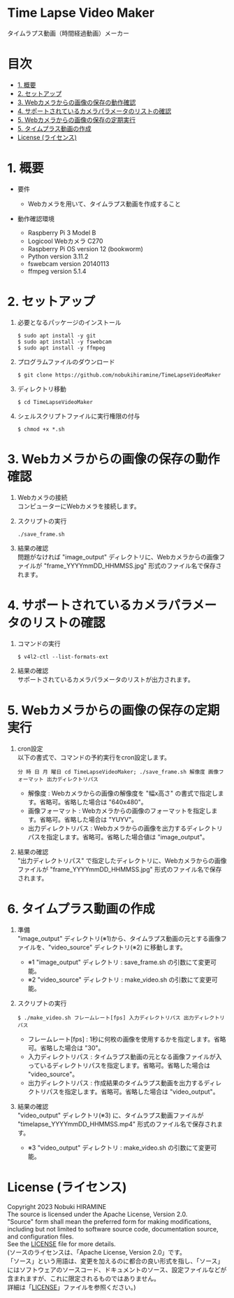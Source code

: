 # Time Lapse Video Maker
タイムラプス動画（時間経過動画）メーカー

# 目次
* [1. 概要](#1-概要)
* [2. セットアップ](#2-セットアップ)
* [3. Webカメラからの画像の保存の動作確認](#3-Webカメラからの画像の保存の動作確認)
* [4. サポートされているカメラパラメータのリストの確認](#4-サポートされているカメラパラメータのリストの確認)
* [5. Webカメラからの画像の保存の定期実行](#5-Webカメラからの画像の保存の定期実行)
* [5. タイムプラス動画の作成](#5-タイムプラス動画の作成)
* [License (ライセンス)](#license-ライセンス)

# 1. 概要

* 要件
   * Webカメラを用いて、タイムラプス動画を作成すること

* 動作確認環境  
   - Raspberry Pi 3 Model B
   - Logicool Webカメラ C270
   - Raspberry Pi OS version 12 (bookworm)
   - Python version 3.11.2
   - fswebcam version 20140113
   - ffmpeg version 5.1.4

# 2. セットアップ

1. 必要となるパッケージのインストール
   ```shell
   $ sudo apt install -y git
   $ sudo apt install -y fswebcam
   $ sudo apt install -y ffmpeg
   ```

2. プログラムファイルのダウンロード
   ```shell
   $ git clone https://github.com/nobukihiramine/TimeLapseVideoMaker
   ```
3. ディレクトリ移動
   ```shell
   $ cd TimeLapseVideoMaker 
   ```

4. シェルスクリプトファイルに実行権限の付与
   ```shell
   $ chmod +x *.sh
   ```

# 3. Webカメラからの画像の保存の動作確認

1. Webカメラの接続  
   コンピューターにWebカメラを接続します。

2. スクリプトの実行  
   ```shell
   ./save_frame.sh
   ```

3. 結果の確認  
   問題がなければ "image_output" ディレクトリに、Webカメラからの画像ファイルが "frame_YYYYmmDD_HHMMSS.jpg" 形式のファイル名で保存されます。

# 4. サポートされているカメラパラメータのリストの確認

1. コマンドの実行  
   ```shell
   $ v4l2-ctl --list-formats-ext
   ```

2. 結果の確認  
   サポートされているカメラパラメータのリストが出力されます。

# 5. Webカメラからの画像の保存の定期実行

1. cron設定  
   以下の書式で、コマンドの予約実行をcron設定します。  
   ```shell
   分 時 日 月 曜日 cd TimeLapseVideoMaker; ./save_frame.sh 解像度 画像フォーマット 出力ディレクトリパス
   ```
   - 解像度 : Webカメラからの画像の解像度を "幅x高さ" の書式で指定します。省略可。省略した場合は "640x480"。
   - 画像フォーマット : Webカメラからの画像のフォーマットを指定します。省略可。省略した場合は "YUYV"。
   - 出力ディレクトリパス : Webカメラからの画像を出力するディレクトリパスを指定します。省略可。省略した場合値は "image_output"。

2. 結果の確認  
   "出力ディレクトリパス" で指定したディレクトリに、Webカメラからの画像ファイルが "frame_YYYYmmDD_HHMMSS.jpg" 形式のファイル名で保存されます。

# 6. タイムプラス動画の作成

1. 準備  
   "image_output" ディレクトリ(※1)から、タイムラプス動画の元とする画像ファイルを、"video_source" ディレクトリ(※2) に移動します。
   - ※1 "image_output" ディレクトリ : save_frame.sh の引数にて変更可能。
   - ※2 "video_source" ディレクトリ : make_video.sh の引数にて変更可能。

2. スクリプトの実行
   ```shell
   $ ./make_video.sh フレームレート[fps] 入力ディレクトリパス 出力ディレクトリパス
   ```
   - フレームレート[fps] : 1秒に何枚の画像を使用するかを指定します。省略可。省略した場合は "30"。
   - 入力ディレクトリパス : タイムラプス動画の元となる画像ファイルが入っているディレクトリパスを指定します。省略可。省略した場合は "video_source"。
   - 出力ディレクトリパス : 作成結果のタイムラプス動画を出力するディレクトリパスを指定します。省略可。省略した場合は "video_output"。

3. 結果の確認  
   "video_output" ディレクトリ(※3) に、タイムラプス動画ファイルが "timelapse_YYYYmmDD_HHMMSS.mp4" 形式のファイル名で保存されます。
   - ※3 "video_output" ディレクトリ : make_video.sh の引数にて変更可能。  

# License (ライセンス)

Copyright 2023 Nobuki HIRAMINE  
The source is licensed under the Apache License, Version 2.0.  
"Source" form shall mean the preferred form for making modifications, including but not limited to software source code, documentation source, and configuration files.  
See the [LICENSE](LICENSE) file for more details.   
(ソースのライセンスは、「Apache License, Version 2.0」です。  
「ソース」という用語は、変更を加えるのに都合の良い形式を指し、「ソース」にはソフトウェアのソースコード、ドキュメントのソース、設定ファイルなどが含まれますが、これに限定されるものではありません。  
詳細は「[LICENSE](LICENSE)」ファイルを参照ください。)

